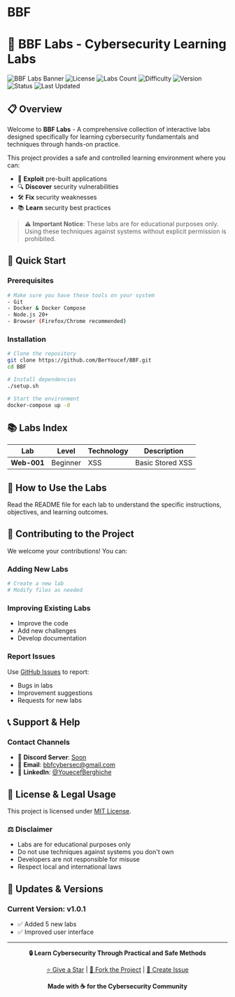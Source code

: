# BBF
# 🔐 BBF Labs - Cybersecurity Learning Labs

![BBF Labs Banner](https://img.shields.io/badge/Security-Labs-red?style=for-the-badge&logo=shield&logoColor=white)
![License](https://img.shields.io/badge/License-MIT-blue?style=for-the-badge)
![Labs Count](https://img.shields.io/badge/Labs-15+-green?style=for-the-badge)
![Difficulty](https://img.shields.io/badge/Difficulty-Beginner%20to%20Advanced-orange?style=for-the-badge)
![Version](https://img.shields.io/badge/Version-v1.0.1-purple?style=for-the-badge&logo=tag&logoColor=white)
![Status](https://img.shields.io/badge/Status-Active-brightgreen?style=for-the-badge)
![Last Updated](https://img.shields.io/badge/Last%20Updated-September%202025-lightgrey?style=for-the-badge)

## 📋 Overview

Welcome to **BBF Labs** - A comprehensive collection of interactive labs designed specifically for learning cybersecurity fundamentals and techniques through hands-on practice.

This project provides a safe and controlled learning environment where you can:
- 🎯 **Exploit** pre-built applications
- 🔍 **Discover** security vulnerabilities
- 🛠️ **Fix** security weaknesses
- 📚 **Learn** security best practices

> ⚠️ **Important Notice**: These labs are for educational purposes only. Using these techniques against systems without explicit permission is prohibited.

## 🚀 Quick Start

### Prerequisites
```bash
# Make sure you have these tools on your system
- Git
- Docker & Docker Compose
- Node.js 20+
- Browser (Firefox/Chrome recommended)
```

### Installation
```bash
# Clone the repository
git clone https://github.com/BerYoucef/BBF.git
cd BBF

# Install dependencies
./setup.sh

# Start the environment
docker-compose up -d
```

## 📚 Labs Index

| Lab | Level | Technology | Description |
|-----|-------|------------|-------------|
| **Web-001** | Beginner | XSS | Basic Stored XSS |

## 🎯 How to Use the Labs

Read the README file for each lab to understand the specific instructions, objectives, and learning outcomes.

## 🤝 Contributing to the Project

We welcome your contributions! You can:

### Adding New Labs
```bash
# Create a new lab
# Modify files as needed
```

### Improving Existing Labs
- Improve the code
- Add new challenges
- Develop documentation

### Report Issues
Use [GitHub Issues](../../issues) to report:
- Bugs in labs
- Improvement suggestions
- Requests for new labs

## 📞 Support & Help

### Contact Channels
- 💬 **Discord Server**: [Soon]()
- 📧 **Email**: bbfcybersec@gmail.com
- 📱 **LinkedIn**: [@YouecefBerghiche](https://www.linkedin.com/in/youcef-berghiche-09aa012b9/)

## 📜 License & Legal Usage

This project is licensed under [MIT License]().

### ⚖️ Disclaimer
- Labs are for educational purposes only
- Do not use techniques against systems you don't own
- Developers are not responsible for misuse
- Respect local and international laws

## 🔄 Updates & Versions

### Current Version: v1.0.1
- ✅ Added 5 new labs
- ✅ Improved user interface

---

<div align="center">

**🔒 Learn Cybersecurity Through Practical and Safe Methods**

[⭐ Give a Star](../../stargazers) | [🍴 Fork the Project](../../fork) | [📝 Create Issue](../../issues/new)

**Made with ☕️ for the Cybersecurity Community**

</div>
